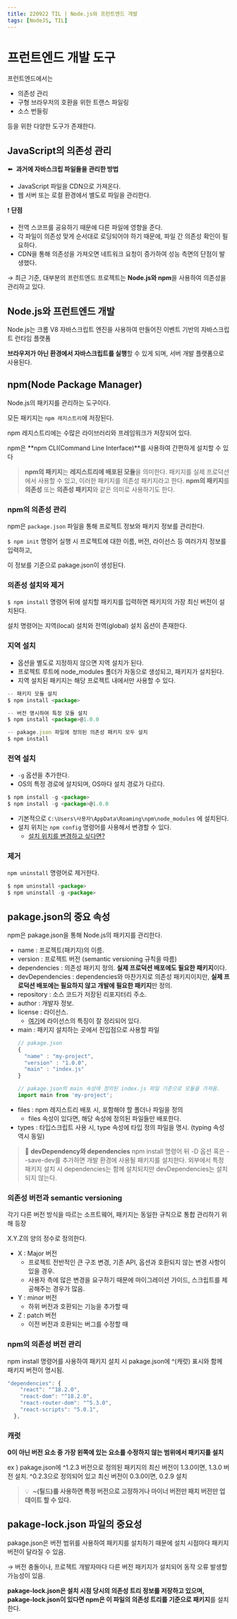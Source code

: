 ```yaml
---
title: 220922 TIL | Node.js와 프런트엔드 개발
tags: [NodeJS, TIL]
---
```


# 프런트엔드 개발 도구

프런트엔드에서는

- 의존성 관리
- 구형 브라우저의 호환을 위한 트랜스 파일링
- 소스 번들링

등을 위한 다양한 도구가 존재한다.

## JavaScript의 의존성 관리

⬅️  **과거에 자바스크립 파일들을 관리한 방법**

- JavaScript 파일을 CDN으로 가져온다.
- 웹 서버 또는 로컬 환경에서 별도로 파일을 관리한다.

❗ **단점**

- 전역 스코프를 공유하기 때문에 다른 파일에 영향을 준다.
- 각 파일이 의존성 맞게 순서대로 로딩되어야 하기 때문에, 파일 간 의존성 확인이 필요하다.
- CDN을 통해 의존성을 가져오면 네트워크 요청이 증가하여 성능 측면의 단점이 발생했다.

→ 최근 기준, 대부분의 프런트엔드 프로젝트는 **Node.js와 npm**을 사용하여 의존성을 관리하고 있다.

## Node.js와 프런트엔드 개발

Node.js는 크롬 V8 자바스크립트 엔진을 사용하여 만들어진 이벤트 기반의 자바스크립트 런타임 플랫폼

**브라우저가 아닌 환경에서 자바스크립트를 실행**할 수 있게 되며, 서버 개발 플랫폼으로 사용된다.

## npm(Node Package Manager)

Node.js의 패키지를 관리하는 도구이다.

모든 패키지는 `npm 레지스트리`에 저장된다.

npm 레지스트리에는 수많은 라이브러리와 프레임워크가 저장되어 있다.

npm은 **npm CLI(Command Line Interface)**를 사용하여 간편하게 설치할 수 있다

> **npm의 패키지**는 **레지스트리에 배포된 모듈**을 의미한다.
> 패키지를 실제 프로덕션에서 사용할 수 있고, 이러한 패키지를 의존성 패키지라고 한다.
> **npm의 패키지**를 **의존성** 또는 **의존성 패키지**와 같은 의미로 사용하기도 한다.

### npm의 의존성 관리

npm은 `package.json` 파일을 통해 프로젝트 정보와 패키지 정보를 관리한다.

`$ npm init` 명령어 실행 시 프로젝트에 대한 이름, 버전, 라이선스 등 여러가지 정보를 입력하고,

이 정보를 기준으로 pakage.json이 생성된다.

### 의존성 설치와 제거

`$ npm install` 명령어 뒤에 설치할 패키지를 입력하면 패키지의 가장 최신 버전이 설치된다.

설치 명령어는 지역(local) 설치와 전역(global) 설치 옵션이 존재한다.

### **지역 설치**

- 옵션을 별도로 지정하지 않으면 지역 설치가 된다.
- 프로젝트 루트에 node_modules 폴더가 자동으로 생성되고, 패키지가 설치된다.
- 지역 설치된 패키지는 해당 프로젝트 내에서만 사용할 수 있다.

```jsx
-- 패키지 모듈 설치
$ npm install <package>

-- 버전 명시하여 특정 모듈 설치
$ npm install <package>@1.0.0

-- pakage.json 파일에 정의된 의존성 패키지 모두 설치
$ npm install
```

### 전역 설치

- `-g` 옵션을 추가한다.
- OS의 특정 경로에 설치되며, OS마다 설치 경로가 다르다.

```jsx
$ npm install -g <package>
$ npm install -g <package>@1.0.0
```

- 기본적으로 `C:\Users\사용자\AppData\Roaming\npm\node_modules` 에 설치된다.
- 설치 위치는 `npm config` 명령어를 사용해서 변경할 수 있다.
  - [설치 위치를 변경하고 싶다면?](https://www.davidyardy.com/blog/change-default-global-installation-directory-for-nodejs-on-windows/)

### 제거

`npm uninstall` 명령어로 제거한다.

```jsx
$ npm uninstall <package>
$ npm uninstall -g <package>
```

## pakage.json의 중요 속성

npm은 pakage.json을 통해 Node.js의 패키지를 관리한다.

- name : 프로젝트(패키지)의 이름.
- version : 프로젝트 버전 (semantic versioning 규칙을 따름)
- dependencies : 의존성 패키지 정의. **실제 프로덕션 배포에도 필요한 패키지**이다.
- devDependencies : dependencies와 마찬가지로 의존성 패키지이지만, **실제 프로덕션 배포에는 필요하지 않고 개발에 필요한 패키지**만 정의.
- repository : 소스 코드가 저장된 리포지터리 주소.
- author : 개발자 정보.
- license : 라이선스.
  - [여기](https://olis.or.kr/)에 라이선스의 특징이 잘 정리되어 있다.
- main : 패키지 설치하는 곳에서 진입점으로 사용할 파일
  ```jsx
  // pakage.json
  {
  	"name" : "my-project",
  	"version" : "1.0.0",
  	"main" : "index.js"
  }

  // pakage.json의 main 속성에 정의된 index.js 파일 기준으로 모듈을 가져옴.
  import main from 'my-project';
  ```
- files : npm 레지스트리 배포 시, 포함해야 할 폴더나 파일을 정의
  - files 속성이 있다면, 해당 속성에 정의된 파일들만 배포한다.
- types : 타입스크립트 사용 시, type 속성에 타입 정의 파일을 명시. (typing 속성 역시 동일)

> 🍳 **devDependency와 dependencies**
> npm install 명령어 뒤 -D 옵션 혹은 --save-dev를 추가하면 개발 환경에 사용될 패키지를 설치한다.
> 외부에서 특정 패키지 설치 시 dependencies는 함께 설치되지만 devDependencies는 설치되지 않는다.

### 의존성 버전과 semantic versioning

각기 다른 버전 방식을 따르는 소프트웨어, 패키지는 동일한 규칙으로 통합 관리하기 위해 등장

X.Y.Z의 양의 정수로 정의한다.

- X : Major 버전
  - 프로젝트 전반적인 큰 구조 변경, 기존 API, 옵션과 호환되지 않는 변경 사항이 있을 경우.
  - 사용자 측에 많은 변경을 요구하기 때문에 마이그레이션 가이드, 스크립트를 제공해주는 경우가 많음.
- Y : minor 버전
  - 하위 버전과 호환되는 기능을 추가할 때
- Z : patch 버전
  - 이전 버전과 호환되는 버그를 수정할 때

### npm의 의존성 버전 관리

npm install 명령어를 사용하여 패키지 설치 시 pakage.json에 ^(캐럿) 표시와 함께 패키지 버전이 명시됨.

```jsx
"dependencies": {
    "react": "^18.2.0",
    "react-dom": "^18.2.0",
    "react-router-dom": "^5.3.0",
    "react-scripts": "5.0.1",
  },
```

### 캐럿

**0이 아닌 버전 요소 중 가장 왼쪽에 있는 요소를 수정하지 않는 범위에서 패키지를 설치**

ex ) pakage.json에 ^1.2.3 버전으로 정의된 패키지의 최신 버전이 1.3.0이면, 1.3.0 버전 설치.
^0.2.3으로 정의되어 있고 최신 버전이 0.3.0이면, 0.2.9 설치

> 💡  **~(틸드)를 사용하면 특정 버전으로 고정하거나 마이너 버전만 패치 버전만 업데이트 할 수 있다.**

## pakage-lock.json 파일의 중요성

pakage.json은 버전 범위를 사용하여 패키지를 설치하기 때문에 설치 시점마다 패키지 버전이 달라질 수 있음.

→ 버전 충돌이나, 프로젝트 개발자마다 다른 버전 패키지가 설치되어 동작 오류 발생할 가능성이 있음.

**pakage-lock.json은 설치 시점 당시의 의존성 트리 정보를 저장하고 있으며, pakage-lock.json이 있다면 npm은 이 파일의 의존성 트리를 기준으로 패키지**를 설치한다.